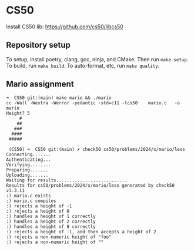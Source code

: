 # CS50

Install CS50 lib: https://github.com/cs50/libcs50

## Repository setup

To setup, install poetry, clang, gcc, ninja, and CMake. Then run `make setup`.
To build, run `make build`. To auto-format, etc, run `make quality`.

## Mario assignment

```
➜  CS50 git:(main) make mario && ./mario
cc -Wall -Wextra -Werror -pedantic -std=c11 -lcs50    mario.c   -o mario
Height? 5
     #
    ##
   ###
  ####
 #####

 (CS50) ➜  CS50 git:(main) ✗ check50 cs50/problems/2024/x/mario/less
Connecting.......
Authenticating...
Verifying........
Preparing.......
Uploading.......
Waiting for results...........................
Results for cs50/problems/2024/x/mario/less generated by check50 v3.3.11
:) mario.c exists
:) mario.c compiles
:) rejects a height of -1
:) rejects a height of 0
:) handles a height of 1 correctly
:) handles a height of 2 correctly
:) handles a height of 8 correctly
:) rejects a height of -1, and then accepts a height of 2
:) rejects a non-numeric height of "foo"
:) rejects a non-numeric height of ""
```
